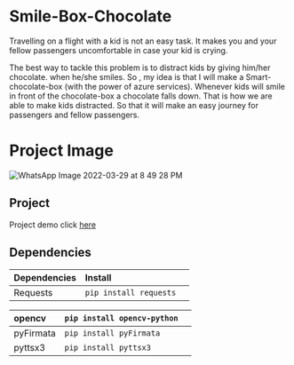 
# Smile-Box-Chocolate

Travelling on a flight with a kid is not an easy task. It makes you and
your fellow passengers uncomfortable in case your kid is crying.

The best way to tackle this problem is to distract kids by giving him/her
chocolate. when he/she smiles. So , my idea is that I will make a
Smart- chocolate-box (with the power of azure services).
Whenever kids will smile in front of the chocolate-box a chocolate
falls down. That is how we are able to make kids distracted. So that it
will make an easy journey for passengers and fellow passengers.

# Project Image 
![WhatsApp Image 2022-03-29 at 8 49 28 PM](https://user-images.githubusercontent.com/51821426/160646567-6086a425-79c9-4443-afc3-1ed360cf4501.jpeg)

## Project
Project demo click [here](https://www.youtube.com/watch?v=attlsLAmOpw)


## Dependencies 

| Dependencies|   Install  |    |
| :-------- | :------- | :------------------------- |
| Requests | `pip install requests` | 

|  opencv | `pip install opencv-python`  |    |
| :-------- | :------- | :------------------------- |
| pyFirmata |`pip install pyFirmata` | 
| pyttsx3 |`pip install pyttsx3` | 



